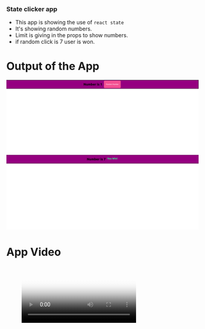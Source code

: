 ### State clicker app
- This app is showing the use of ```react state```
- It's showing random numbers.
- Limit is giving in the props to show numbers.
- if random click is 7 user is won.

# Output of the App
![](clicker1.png)
![](clicker2.png)

# App Video
<figure class="video_container">
  <video controls="true" allowfullscreen="true" poster="https://img.youtube.com/vi/CD-E-LDc384/default.jpg">
    <source src="clicker.webm" type="video/webm">
  </video>
</figure>
